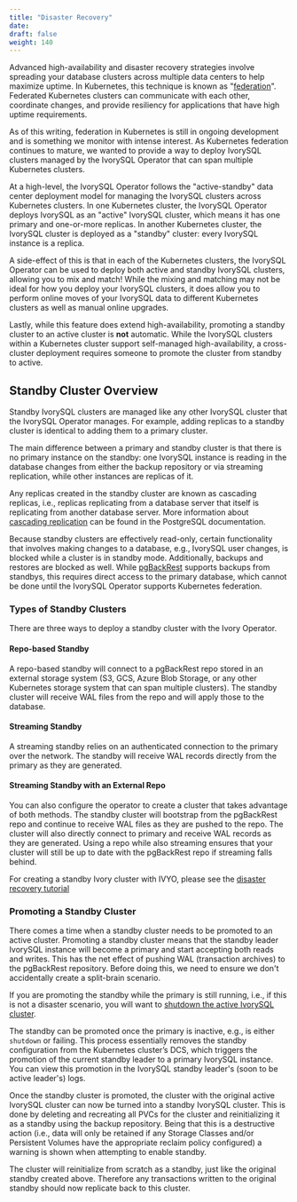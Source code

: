 ```yaml
---
title: "Disaster Recovery"
date:
draft: false
weight: 140
---
```


Advanced high-availability and disaster recovery strategies involve spreading
your database clusters across multiple data centers to help maximize uptime.
In Kubernetes, this technique is known as "[federation](https://en.wikipedia.org/wiki/Federation_(information_technology))".
Federated Kubernetes clusters can communicate with each other,
coordinate changes, and provide resiliency for applications that have high
uptime requirements.

As of this writing, federation in Kubernetes is still in ongoing development
and is something we monitor with intense interest. As Kubernetes federation
continues to mature, we wanted to provide a way to deploy IvorySQL clusters
managed by the IvorySQL Operator that can span multiple Kubernetes clusters.

At a high-level, the IvorySQL Operator follows the "active-standby" data
center deployment model for managing the IvorySQL clusters across Kubernetes
clusters. In one Kubernetes cluster, the IvorySQL Operator deploys IvorySQL as an
"active" IvorySQL cluster, which means it has one primary and one-or-more
replicas. In another Kubernetes cluster, the IvorySQL cluster is deployed as
a "standby" cluster: every IvorySQL instance is a replica.

A side-effect of this is that in each of the Kubernetes clusters, the IvorySQL
Operator can be used to deploy both active and standby IvorySQL clusters,
allowing you to mix and match! While the mixing and matching may not be ideal for
how you deploy your IvorySQL clusters, it does allow you to perform online
moves of your IvorySQL data to different Kubernetes clusters as well as manual
online upgrades.

Lastly, while this feature does extend high-availability, promoting a standby
cluster to an active cluster is **not** automatic. While the IvorySQL clusters
within a Kubernetes cluster support self-managed high-availability, a
cross-cluster deployment requires someone to promote the cluster
from standby to active.

## Standby Cluster Overview

Standby IvorySQL clusters are managed like any other IvorySQL cluster that the IvorySQL
Operator manages. For example, adding replicas to a standby cluster is identical to adding them to a
primary cluster.

The main difference between a primary and standby cluster is that there is no primary instance on
the standby: one IvorySQL instance is reading in the database changes from either the backup
repository or via streaming replication, while other instances are replicas of it.

Any replicas created in the standby cluster are known as cascading replicas, i.e., replicas
replicating from a database server that itself is replicating from another database server. More
information about [cascading replication](https://www.postgresql.org/docs/current/warm-standby.html#CASCADING-REPLICATION)
can be found in the PostgreSQL documentation.

Because standby clusters are effectively read-only, certain functionality
that involves making changes to a database, e.g., IvorySQL user changes, is
blocked while a cluster is in standby mode. Additionally, backups and restores
are blocked as well. While [pgBackRest](https://pgbackrest.org/) supports
backups from standbys, this requires direct access to the primary database,
which cannot be done until the IvorySQL Operator supports Kubernetes
federation.

### Types of Standby Clusters
There are three ways to deploy a standby cluster with the Ivory Operator.

#### Repo-based Standby

A repo-based standby will connect to a pgBackRest repo stored in an external storage system
(S3, GCS, Azure Blob Storage, or any other Kubernetes storage system that can span multiple
clusters). The standby cluster will receive WAL files from the repo and will apply those to the
database.

#### Streaming Standby

A streaming standby relies on an authenticated connection to the primary over the network. The
standby will receive WAL records directly from the primary as they are generated.

#### Streaming Standby with an External Repo

You can also configure the operator to create a cluster that takes advantage of both methods. The
standby cluster will bootstrap from the pgBackRest repo and continue to receive WAL files as they
are pushed to the repo. The cluster will also directly connect to primary and receive WAL records
as they are generated. Using a repo while also streaming ensures that your cluster will still be up
to date with the pgBackRest repo if streaming falls behind.

For creating a standby Ivory cluster with IVYO, please see the [disaster recovery tutorial](https://github.com/IvorySQL/ivory-operator/blob/master/docs/content/tutorial/disaster-recovery.md#standby-cluster)

### Promoting a Standby Cluster

There comes a time when a standby cluster needs to be promoted to an active cluster. Promoting a
standby cluster means that the standby leader IvorySQL instance will become a primary and start
accepting both reads and writes. This has the net effect of pushing WAL (transaction archives) to
the pgBackRest repository. Before doing this, we need to ensure we don't accidentally create a split-brain
scenario.

If you are promoting the standby while the primary is still running, i.e., if this is not a disaster
scenario, you will want to [shutdown the active IvorySQL cluster](https://github.com/IvorySQL/ivory-operator/blob/master/docs/content/tutorial/administrative-tasks.md#shutdown).

The standby can be promoted once the primary is inactive, e.g., is either `shutdown` or failing.
This process essentially removes the standby configuration from the Kubernetes cluster’s DCS, which
triggers the promotion of the current standby leader to a primary IvorySQL instance. You can view
this promotion in the IvorySQL standby leader's (soon to be active leader's) logs.

Once the standby cluster is promoted, the cluster with the original active
IvorySQL cluster can now be turned into a standby IvorySQL cluster. This is
done by deleting and recreating all PVCs for the cluster and reinitializing it
as a standby using the backup repository. Being that this is a destructive action
(i.e., data will only be retained if any Storage Classes and/or Persistent
Volumes have the appropriate reclaim policy configured) a warning is shown
when attempting to enable standby.

The cluster will reinitialize from scratch as a standby, just
like the original standby created above. Therefore any transactions
written to the original standby should now replicate back to this cluster.
